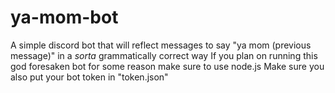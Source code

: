 # ya-mom-bot
A simple discord bot that will reflect messages to say "ya mom (previous message)" in a *sorta* grammatically correct way
If you plan on running this god foresaken bot for some reason make sure to use node.js
Make sure you also put your bot token in "token.json"
